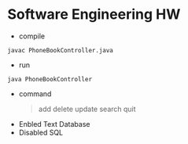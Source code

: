 # Software Engineering HW
- compile<br>
```plain
javac PhoneBookController.java
```

- run<br>
```plain
java PhoneBookController
```
- command
    > add
    > delete
    > update
    > search
    > quit
- Enbled Text Database 
- Disabled SQL 

